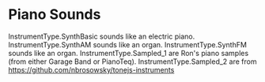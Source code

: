 # Piano Sounds

InstrumentType.SynthBasic sounds like an electric piano.
InstrumentType.SynthAM sounds like an organ.
InstrumentType.SynthFM sounds like an organ.
InstrumentType.Sampled_1 are Ron's piano samples (from either Garage Band or PianoTeq).
InstrumentType.Sampled_2 are from https://github.com/nbrosowsky/tonejs-instruments
